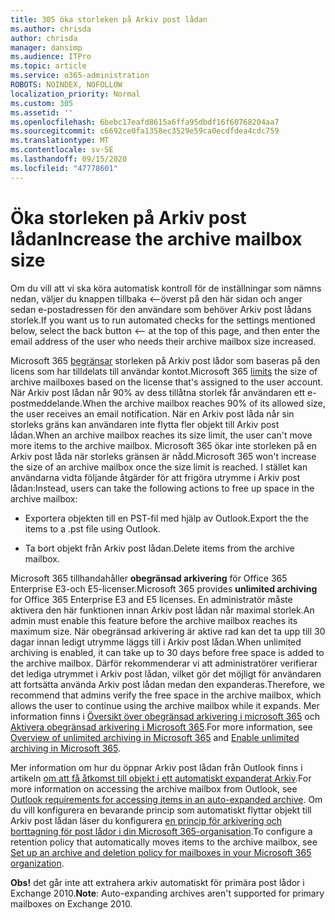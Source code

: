 ```yaml
---
title: 305 öka storleken på Arkiv post lådan
ms.author: chrisda
author: chrisda
manager: dansimp
ms.audience: ITPro
ms.topic: article
ms.service: o365-administration
ROBOTS: NOINDEX, NOFOLLOW
localization_priority: Normal
ms.custom: 305
ms.assetid: ''
ms.openlocfilehash: 6bebc17eafd8615a6ffa95dbdf16f60768204aa7
ms.sourcegitcommit: c6692ce0fa1358ec3529e59ca0ecdfdea4cdc759
ms.translationtype: MT
ms.contentlocale: sv-SE
ms.lasthandoff: 09/15/2020
ms.locfileid: "47778601"
---
```

# <a name="increase-the-archive-mailbox-size"></a><span data-ttu-id="52c9c-102">Öka storleken på Arkiv post lådan</span><span class="sxs-lookup"><span data-stu-id="52c9c-102">Increase the archive mailbox size</span></span>


<span data-ttu-id="52c9c-103">Om du vill att vi ska köra automatisk kontroll för de inställningar som nämns nedan, väljer du knappen tillbaka <--överst på den här sidan och anger sedan e-postadressen för den användare som behöver Arkiv post lådans storlek.</span><span class="sxs-lookup"><span data-stu-id="52c9c-103">If you want us to run automated checks for the settings mentioned below, select the back button <-- at the top of this page, and then enter the email address of the user who needs their archive mailbox size increased.</span></span>

<span data-ttu-id="52c9c-104">Microsoft 365 [begränsar](https://docs.microsoft.com/office365/servicedescriptions/exchange-online-service-description/exchange-online-limits#mailbox-storage-limits) storleken på Arkiv post lådor som baseras på den licens som har tilldelats till användar kontot.</span><span class="sxs-lookup"><span data-stu-id="52c9c-104">Microsoft 365 [limits](https://docs.microsoft.com/office365/servicedescriptions/exchange-online-service-description/exchange-online-limits#mailbox-storage-limits) the size of archive mailboxes based on the license that's assigned to the user account.</span></span> <span data-ttu-id="52c9c-105">När Arkiv post lådan når 90% av dess tillåtna storlek får användaren ett e-postmeddelande.</span><span class="sxs-lookup"><span data-stu-id="52c9c-105">When the archive mailbox reaches 90% of its allowed size, the user receives an email notification.</span></span> <span data-ttu-id="52c9c-106">När en Arkiv post låda når sin storleks gräns kan användaren inte flytta fler objekt till Arkiv post lådan.</span><span class="sxs-lookup"><span data-stu-id="52c9c-106">When an archive mailbox reaches its size limit, the user can't move more items to the archive mailbox.</span></span> <span data-ttu-id="52c9c-107">Microsoft 365 ökar inte storleken på en Arkiv post låda när storleks gränsen är nådd.</span><span class="sxs-lookup"><span data-stu-id="52c9c-107">Microsoft 365 won't increase the size of an archive mailbox once the size limit is reached.</span></span> <span data-ttu-id="52c9c-108">I stället kan användarna vidta följande åtgärder för att frigöra utrymme i Arkiv post lådan:</span><span class="sxs-lookup"><span data-stu-id="52c9c-108">Instead, users can take the following actions to free up space in the archive mailbox:</span></span>

- <span data-ttu-id="52c9c-109">Exportera objekten till en PST-fil med hjälp av Outlook.</span><span class="sxs-lookup"><span data-stu-id="52c9c-109">Export the the items to a .pst file using Outlook.</span></span>

- <span data-ttu-id="52c9c-110">Ta bort objekt från Arkiv post lådan.</span><span class="sxs-lookup"><span data-stu-id="52c9c-110">Delete items from the archive mailbox.</span></span>

<span data-ttu-id="52c9c-111">Microsoft 365 tillhandahåller **obegränsad arkivering** för Office 365 Enterprise E3-och E5-licenser.</span><span class="sxs-lookup"><span data-stu-id="52c9c-111">Microsoft 365 provides **unlimited archiving** for Office 365 Enterprise E3 and E5 licenses.</span></span> <span data-ttu-id="52c9c-112">En administratör måste aktivera den här funktionen innan Arkiv post lådan når maximal storlek.</span><span class="sxs-lookup"><span data-stu-id="52c9c-112">An admin must enable this feature before the archive mailbox reaches its maximum size.</span></span> <span data-ttu-id="52c9c-113">När obegränsad arkivering är aktive rad kan det ta upp till 30 dagar innan ledigt utrymme läggs till i Arkiv post lådan.</span><span class="sxs-lookup"><span data-stu-id="52c9c-113">When unlimited archiving is enabled, it can take up to 30 days before free space is added to the archive mailbox.</span></span> <span data-ttu-id="52c9c-114">Därför rekommenderar vi att administratörer verifierar det lediga utrymmet i Arkiv post lådan, vilket gör det möjligt för användaren att fortsätta använda Arkiv post lådan medan den expanderas.</span><span class="sxs-lookup"><span data-stu-id="52c9c-114">Therefore, we recommend that admins verify the free space in the archive mailbox, which allows the user to continue using the archive mailbox while it expands.</span></span> <span data-ttu-id="52c9c-115">Mer information finns i [Översikt över obegränsad arkivering i microsoft 365](https://docs.microsoft.com/microsoft-365/compliance/unlimited-archiving) och [Aktivera obegränsad arkivering i Microsoft 365](https://docs.microsoft.com/microsoft-365/compliance/enable-unlimited-archiving).</span><span class="sxs-lookup"><span data-stu-id="52c9c-115">For more information, see [Overview of unlimited archiving in Microsoft 365](https://docs.microsoft.com/microsoft-365/compliance/unlimited-archiving) and [Enable unlimited archiving in Microsoft 365](https://docs.microsoft.com/microsoft-365/compliance/enable-unlimited-archiving).</span></span>

<span data-ttu-id="52c9c-116">Mer information om hur du öppnar Arkiv post lådan från Outlook finns i artikeln [om att få åtkomst till objekt i ett automatiskt expanderat Arkiv](https://docs.microsoft.com/microsoft-365/compliance/unlimited-archiving#outlook-requirements-for-accessing-items-in-an-auto-expanded-archive).</span><span class="sxs-lookup"><span data-stu-id="52c9c-116">For more information on accessing the archive mailbox from Outlook, see [Outlook requirements for accessing items in an auto-expanded archive](https://docs.microsoft.com/microsoft-365/compliance/unlimited-archiving#outlook-requirements-for-accessing-items-in-an-auto-expanded-archive).</span></span> <span data-ttu-id="52c9c-117">Om du vill konfigurera en bevarande princip som automatiskt flyttar objekt till Arkiv post lådan läser du konfigurera [en princip för arkivering och borttagning för post lådor i din Microsoft 365-organisation](https://docs.microsoft.com/microsoft-365/compliance/set-up-an-archive-and-deletion-policy-for-mailboxes).</span><span class="sxs-lookup"><span data-stu-id="52c9c-117">To configure a retention policy that automatically moves items to the archive mailbox, see [Set up an archive and deletion policy for mailboxes in your Microsoft 365 organization](https://docs.microsoft.com/microsoft-365/compliance/set-up-an-archive-and-deletion-policy-for-mailboxes).</span></span>

<span data-ttu-id="52c9c-118">**Obs!** det går inte att extrahera arkiv automatiskt för primära post lådor i Exchange 2010.</span><span class="sxs-lookup"><span data-stu-id="52c9c-118">**Note**: Auto-expanding archives aren't supported for primary mailboxes on Exchange 2010.</span></span>
